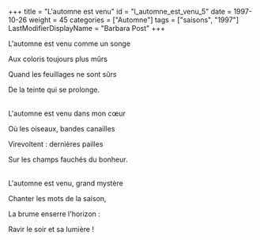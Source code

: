 +++
title = "L'automne est venu"
id = "l_automne_est_venu_5"
date = 1997-10-26
weight = 45
categories = ["Automne"]
tags = ["saisons", "1997"]
LastModifierDisplayName = "Barbara Post"
+++

L'automne est venu comme un songe

Aux coloris toujours plus mûrs

Quand les feuillages ne sont sûrs

De la teinte qui se prolonge.

 \
L'automne est venu dans mon cœur

Où les oiseaux, bandes canailles

Virevoltent : dernières pailles

Sur les champs fauchés du bonheur.

 \
L'automne est venu, grand mystère

Chanter les mots de la saison,

La brume enserre l'horizon :

Ravir le soir et sa lumière !
